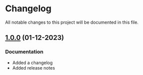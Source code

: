 # Changelog

All notable changes to this project will be documented in this file.

## [1.0.0]() (01-12-2023)

### Documentation
 
- Added a changelog
- Added release notes